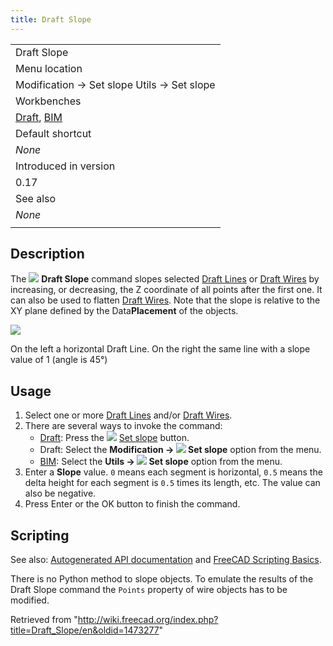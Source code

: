 ```yaml
---
title: Draft Slope
---
```


|                                                                                    |
| ---------------------------------------------------------------------------------- |
| Draft Slope                                                                        |
| Menu location                                                                      |
| Modification → Set slope Utils → Set slope                                         |
| Workbenches                                                                        |
| [Draft](/Draft_Workbench "Draft Workbench"), [BIM](/BIM_Workbench "BIM Workbench") |
| Default shortcut                                                                   |
| _None_                                                                             |
| Introduced in version                                                              |
| 0.17                                                                               |
| See also                                                                           |
| _None_                                                                             |
|                                                                                    |

## Description

The ![](/images/Draft_Slope.svg) **Draft Slope** command slopes selected [Draft Lines](/Draft_Line "Draft Line") or [Draft Wires](/Draft_Wire "Draft Wire") by increasing, or decreasing, the Z coordinate of all points after the first one. It can also be used to flatten [Draft Wires](/Draft_Wire "Draft Wire"). Note that the slope is relative to the XY plane defined by the Data**Placement** of the objects.

![](/images/Draft_Slope_example.png)

On the left a horizontal Draft Line. On the right the same line with a slope value of 1 (angle is 45°)

## Usage

1. Select one or more [Draft Lines](/Draft_Line "Draft Line") and/or [Draft Wires](/Draft_Wire "Draft Wire").
2. There are several ways to invoke the command:
   - [Draft](/Draft_Workbench "Draft Workbench"): Press the ![](/images/Draft_Slope.svg) [Set slope](/Draft_Slope "Draft Slope") button.
   - Draft: Select the **Modification → ![](/images/Draft_Slope.svg) Set slope** option from the menu.
   - [BIM](/BIM_Workbench "BIM Workbench"): Select the **Utils → ![](/images/Draft_Slope.svg) Set slope** option from the menu.
3. Enter a **Slope** value. `0` means each segment is horizontal, `0.5` means the delta height for each segment is `0.5` times its length, etc. The value can also be negative.
4. Press Enter or the OK button to finish the command.

## Scripting

See also: [Autogenerated API documentation](https://freecad.github.io/SourceDoc/) and [FreeCAD Scripting Basics](/FreeCAD_Scripting_Basics "FreeCAD Scripting Basics").

There is no Python method to slope objects. To emulate the results of the Draft Slope command the `Points` property of wire objects has to be modified.

Retrieved from "<http://wiki.freecad.org/index.php?title=Draft_Slope/en&oldid=1473277>"
